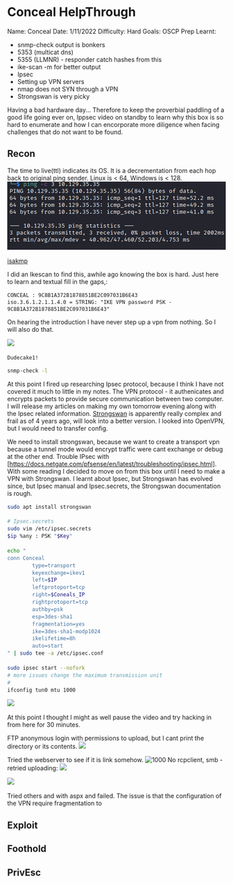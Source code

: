 # Conceal HelpThrough

Name: Conceal
Date:  1/11/2022
Difficulty: Hard 
Goals: OSCP Prep
Learnt:
- snmp-check output is bonkers
- 5353 (multicat dns)
- 5355 (LLMNR) - responder catch hashes from this 
- ike-scan -m  for better output
- Ipsec
- Setting up VPN servers
- nmap does not SYN through a VPN
- Strongswan is very picky

Having a bad hardware day... Therefore to keep the proverbial paddling  of a good life going ever on, Ippsec video on standby to learn why this box is so hard to enumerate and how I can encorporate more diligence when facing challenges that do not want to be found.

## Recon

The time to live(ttl) indicates its OS. It is a decrementation from each hop back to original ping sender. Linux is < 64, Windows is < 128.
![ping](HackTheBox/Retired-Machines/Conceal/Screenshots/ping.png)

[isakmp](https://en.wikipedia.org/wiki/Internet_Security_Association_and_Key_Management_Protocol)

I did an Ikescan to find this, awhile ago knowing the box is hard. Just here to learn and textual fill in the gaps,:

```
CONCEAL : 9C8B1A372B1878851BE2C097031B6E43
iso.3.6.1.2.1.1.4.0 = STRING: "IKE VPN password PSK - 9C8B1A372B1878851BE2C097031B6E43"
```

On hearing the introduction I have never step up a vpn from nothing. So I will also do that. 

![](ntlmdudecake.png)

`Dudecake1!`

```bash
snmp-check -l 
```

At this point I fired up researching Ipsec protocol, because I think I have not covered it much to little in my notes. The VPN protocol - it authenicates and encrypts packets to provide secure communication between two computer. I will release my articles on making my own tomorrow evening along with the Ipsec related information. [Strongswan](https://en.wikipedia.org/wiki/StrongSwan) is apparently really complex and frail as of 4 years ago, will look into a better version. I looked into OpenVPN, but I would need to transfer config.

We need to install strongswan, because we want to create a transport vpn because a tunnel mode would encrypt traffic were cant exchange or debug at the other end. Trouble IPsec with [https://docs.netgate.com/pfsense/en/latest/troubleshooting/ipsec.html]. With some reading I decided to move on from this box until I need to make a VPN with Strongswan. I learnt about Ipsec, but Strongswan has evolved since, but
Ipsec manual and Ipsec.secrets, the Strongswan documentation is rough.

```bash
sudo apt install strongswan

# Ipsec.secrets
sudo vim /etc/ipsec.secrets
$ip %any : PSK "$Key" 

echo "
conn Conceal
        type=transport
        keyexchange=ikev1
        left=$IP
        leftprotoport=tcp
        right=$Coneals_IP
        rightprotoport=tcp
        authby=psk
        esp=3des-sha1
        fragmentation=yes
        ike=3des-sha1-modp1024
        ikelifetime=8h
        auto=start
" | sudo tee -a /etc/ipsec.conf

sudo ipsec start --nofork
# more issues change the maximum transmission unit 
# 
ifconfig tun0 mtu 1000 
```

![](wowvpninyourvpn.png)

At this point I thought I might as well pause the video and try hacking in from here for 30 minutes.

FTP anonymous login with permissions to upload, but I cant print the directory or its contents. 
![](ftpupload.png)

Tried the webserver to see if it is link somehow. 
![1000](uploaddir.png)
No rcpclient, smb - retried uploading:
![](testing.png)

![](aspcmddoesnotwork.png)

Tried others and with aspx and failed. The issue is that the configuration of the VPN require fragmentation to 

## Exploit

## Foothold

## PrivEsc

      
